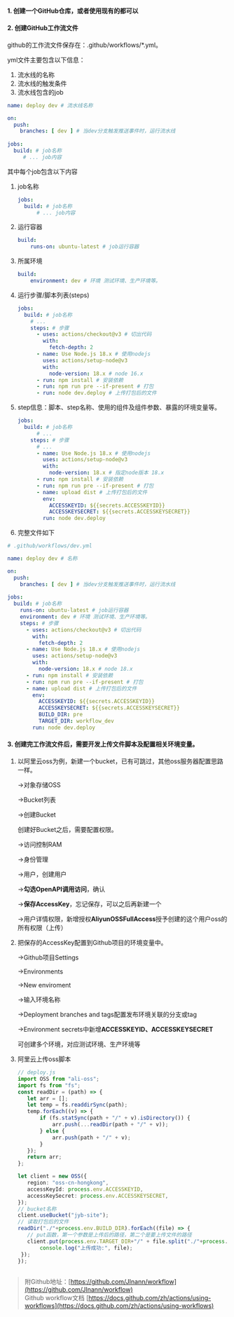 #### 1. 创建一个GitHub仓库，或者使用现有的都可以

#### 2. 创建GitHub工作流文件

   github的工作流文件保存在：.github/workflows/*.yml。

   yml文件主要包含以下信息：

   1. 流水线的名称
   2. 流水线的触发条件
   3. 流水线包含的job

   ```yaml
   name: deploy dev # 流水线名称
   
   on: 
     push:
       branches: [ dev ] # 当dev分支触发推送事件时，运行流水线
       
   jobs:
     build: # job名称
     	# ... job内容
   ```

   其中每个job包含以下内容

   1. job名称

      ```yaml
      jobs:
        build: # job名称
        	# ... job内容
      ```

   2. 运行容器

      ```yaml
      build: 
          runs-on: ubuntu-latest # job运行容器
      ```

   3. 所属环境

      ```yaml
      build: 
          environment: dev # 环境 测试环境、生产环境等。
      ```

   4. 运行步骤/脚本列表(steps)

      ```yaml
      jobs:
        build: # job名称
          # ...
          steps: # 步骤
            - uses: actions/checkout@v3 # 切出代码
              with:
                fetch-depth: 2
            - name: Use Node.js 18.x # 使用nodejs
              uses: actions/setup-node@v3
              with:
                node-version: 18.x # node 16.x
            - run: npm install # 安装依赖
            - run: npm run pre --if-present # 打包
            - run: node dev.deploy # 上传打包后的文件
      ```

   5. step信息：脚本、step名称、使用的组件及组件参数、暴露的环境变量等。

      ```yaml
      jobs:
        build: # job名称
         	# ...
          steps: # 步骤
            # ...
            - name: Use Node.js 18.x # 使用nodejs
              uses: actions/setup-node@v3 
              with:
                node-version: 18.x # 指定node版本 18.x
            - run: npm install # 安装依赖
            - run: npm run pre --if-present # 打包
            - name: upload dist # 上传打包后的文件
              env:
                ACCESSKEYID: ${{secrets.ACCESSKEYID}}
                ACCESSKEYSECRET: ${{secrets.ACCESSKEYSECRET}}
              run: node dev.deploy
      ```

   6. 完整文件如下

   ```yaml
   # .github/workflows/dev.yml
   
   name: deploy dev # 名称
   
   on: 
     push:
       branches: [ dev ] # 当dev分支触发推送事件时，运行流水线
       
   jobs:
     build: # job名称
       runs-on: ubuntu-latest # job运行容器
       environment: dev # 环境 测试环境、生产环境等。
       steps: # 步骤
         - uses: actions/checkout@v3 # 切出代码
           with:
             fetch-depth: 2
         - name: Use Node.js 18.x # 使用nodejs
           uses: actions/setup-node@v3
           with:
             node-version: 18.x # node 18.x
         - run: npm install # 安装依赖
         - run: npm run pre --if-present # 打包
         - name: upload dist # 上传打包后的文件
           env:
             ACCESSKEYID: ${{secrets.ACCESSKEYID}}
             ACCESSKEYSECRET: ${{secrets.ACCESSKEYSECRET}}
             BUILD_DIR: pre
             TARGET_DIR: workflow_dev
           run: node dev.deploy
   
   ```

#### 3. 创建完工作流文件后，需要开发上传文件脚本及配置相关环境变量。

   1. 以阿里云oss为例，新建一个bucket，已有可跳过，其他oss服务器配置思路一样。

      ->对象存储OSS

      ->Bucket列表

      ->创建Bucket

      创建好Bucket之后，需要配置权限。

      ->访问控制RAM

      ->身份管理

      ->用户，创建用户

      ->**勾选OpenAPI调用访问**，确认

      ->**保存AccessKey**，忘记保存，可以之后再新建一个

      ->用户详情权限，新增授权**AliyunOSSFullAccess**授予创建的这个用户oss的所有权限（上传）

   2. 把保存的AccessKey配置到Github项目的环境变量中。

      ->Github项目Settings

      ->Environments

      ->New enviroment

      ->输入环境名称

      ->Deployment branches and tags配置发布环境关联的分支或tag

      ->Environment secrets中新增**ACCESSKEYID、ACCESSKEYSECRET**
      
      可创建多个环境，对应测试环境、生产环境等

   3. 阿里云上传oss脚本

       ```typescript
      // deploy.js
      import OSS from "ali-oss";
      import fs from "fs";
      const readDir = (path) => {
          let arr = [];
          let temp = fs.readdirSync(path);
          temp.forEach((v) => {
              if (fs.statSync(path + "/" + v).isDirectory()) {
                  arr.push(...readDir(path + "/" + v));
              } else {
                  arr.push(path + "/" + v);
              }
          });
          return arr;
      };
      
      let client = new OSS({
          region: "oss-cn-hongkong",
          accessKeyId: process.env.ACCESSKEYID,
          accessKeySecret: process.env.ACCESSKEYSECRET,
      });
      // bucket名称
      client.useBucket("jyb-site");
      // 读取打包后的文件
      readDir("./"+process.env.BUILD_DIR).forEach((file) => {
          // put函数，第一个参数是上传后的路径，第二个是要上传文件的路径
          client.put(process.env.TARGET_DIR+"/" + file.split("./"+process.env.BUILD_DIR+"/")[1], file).then(() => {
              console.log("上传成功:", file);
        });
      });
         
      ```
      
>  附Github地址：[https://github.com/JInann/workflow](https://github.com/JInann/workflow)<br/>
>  Github workflow文档 [https://docs.github.com/zh/actions/using-workflows](https://docs.github.com/zh/actions/using-workflows)